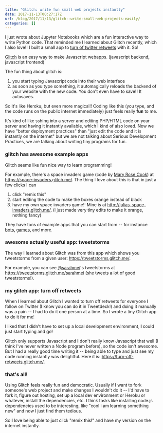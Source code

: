 ```yaml
---
title: "Glitch: write fun small web projects instantly"
date: 2017-11-13T00:27:17Z
url: /blog/2017/11/13/glitch--write-small-web-projects-easily/
categories: []
---
```


I just wrote about Jupyter Notebooks which are a fun interactive way to write Python code. That 
reminded me I learned about Glitch recently, which I also love!! I built a small app to [turn of twitter retweets](https://turn-off-retweets.glitch.me/) with it. So!

[Glitch](https://glitch.com/) is an easy way to make Javascript webapps. (javascript backend,
javascript frontend)

The fun thing about glitch is:

1. you start typing Javascript code into their web interface
2. as soon as you type something, it automagically reloads the backend of your website with the new
   code. You don't even have to save!! It autosaves.

So it's like Heroku, but even more magical!! Coding like this (you type, and the code runs on
the public internet immediately) just feels really **fun** to me.

It's kind of like sshing into a server and editing PHP/HTML code on your server and having it
instantly available, which I kind of also loved. Now we have "better deployment practices" than
"just edit the code and it is instantly on the internet" but we are not talking about Serious
Development Practices, we are talking about writing tiny programs for fun.

### glitch has awesome example apps

Glitch seems like fun nice way to learn programming!

For example, there's a space invaders game (code by [Mary Rose Cook](https://maryrosecook.com/)) at https://space-invaders.glitch.me/. The thing I love about this is that in just a few clicks I can

1. click "remix this"
2. start editing the code to make the boxes orange instead of black
3. have my own space invaders game!! Mine is at http://julias-space-invaders.glitch.me/. (i just
   made very tiny edits to make it orange, nothing fancy)

They have tons of example apps that you can start from -- for instance
[bots](https://glitch.com/handy-bots), [games](https://glitch.com/games), and more.

### awesome actually useful app: tweetstorms

The way I learned about Glitch was from this app which shows you tweetstorms from a given user: https://tweetstorms.glitch.me/.

For example, you can see [@sarahmei](https://twitter.com/sarahmei)'s tweetstorms at https://tweetstorms.glitch.me/sarahmei (she
tweets a lot of good tweetstorms!).

### my glitch app: turn off retweets

When I learned about Glitch I wanted to turn off retweets for everyone I follow on Twitter (I know
you can do it in Tweetdeck!) and doing it manually was a pain -- I had to do it one person at a
time. So I wrote a tiny Glitch app to do it for me!

I liked that I didn't have to set up a local development environment, I could just start typing and
go!

Glitch only supports Javascript and I don't really know Javascript that well (I think I've never
written a Node program before), so the code isn't awesome. But I had a really good time writing it
-- being able to type and just see my code running instantly was delightful. Here it is:
https://turn-off-retweets.glitch.me/.

### that's all!

Using Glitch feels really fun and democratic. Usually if I want to fork someone's web project and
make changes I wouldn't do it -- I'd have to fork it, figure out hosting, set up a local dev
environment or Heroku or whatever, install the dependencies, etc. I think tasks like installing
node.js dependencies used to be interesting, like "cool i am learning something new" and now I just
find them tedious.

So I love being able to just click "remix this!" and have my version on the internet instantly.
